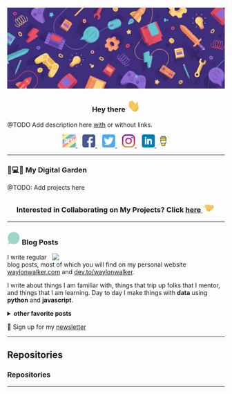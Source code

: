 <!-- [ -->

![Jitendra Header](https://raw.githubusercontent.com/JitendraSachwani/JitendraSachwani/main/assets/readme_header.jpg)

<!-- ](https://some-url.dev/) -->

<h3 align='center'>

Hey there <img src="https://raw.githubusercontent.com/JitendraSachwani/JitendraSachwani/main/assets/gifs/wave.gif" width="30px">

</h3>

@TODO Add description here [with](https://www.google.com) or without links.

<p align='center'>
    <a href="https://dev.to/">
        <img height="30" src="https://raw.githubusercontent.com/JitendraSachwani/JitendraSachwani/main/assets/icons/devTo.png">
    </a><!-- TODO -->
    &nbsp;&nbsp;
    <a href="https://www.facebook.com/jitendra.sachwani">
        <img height="30" src="https://raw.githubusercontent.com/JitendraSachwani/JitendraSachwani/main/assets/icons/facebook.png?raw=true">
    </a>
    &nbsp;&nbsp;
    <a href="https://twitter.com/_Jitendra_S">
        <img height="30" src="https://raw.githubusercontent.com/JitendraSachwani/JitendraSachwani/main/assets/icons/twitter.png?raw=true">
    </a>
    &nbsp;&nbsp;
    <a href="https://instagram.com/jitu_honorificabilitudinitas">
        <img height="30" src="https://raw.githubusercontent.com/JitendraSachwani/JitendraSachwani/main/assets/icons/instagram.png?raw=true">
    </a>
    &nbsp;&nbsp;
    <a href="https://www.linkedin.com/in/jitendra-sachwani/">
        <img height="30" src="https://raw.githubusercontent.com/JitendraSachwani/JitendraSachwani/main/assets/icons/linkedin.png?raw=true">
    </a>
    <a href="https://www.buymeacoffee.com/">
        <img height="30" src="https://raw.githubusercontent.com/JitendraSachwani/JitendraSachwani/main/assets/icons/buy-me-a-coffee.png?raw=true">
    </a><!-- TODO -->
</p>

---

### 🌱💻🌱 My Digital Garden


@TODO: Add projects here


<h3 align="center">

Interested in Collaborating on My Projects? Click <a href="https://github.com/JitendraSachwani/JitendraSachwani/blob/main/PROJECTS.md">here <img src="https://raw.githubusercontent.com/JitendraSachwani/JitendraSachwani/main/assets/gifs/handshake.gif" width="30px"> </a>

</h3>

---

### <img src="https://raw.githubusercontent.com/JitendraSachwani/JitendraSachwani/main/assets/gifs/blog.gif" width="30px"> Blog Posts

<!-- Begin All Posts -->

<!-- Begin Post -->
<!-- <div class="post" style="display:flex;"> -->

<p>
<a href="#">
    <img width="400"  align="right" src="https://waylonwalker.com/latest.png?raw=true" >
</a>
</p>

I write regular blog posts, most of which you will find on my personal website [waylonwalker.com](https://waylonwalker.com) and [dev.to/waylonwalker](https://dev.to/waylonwalker).

I write about things I am familiar with, things that trip up folks that I mentor, and things that I am learning. Day to day I make things with **data** using **python** and **javascript**.


<!-- </div> -->
<!-- !End Post -->


<!-- !End All Posts -->

<details>
 <summary><strong>other favorite posts</strong></summary>
 
 <a href="https://waylonwalker.com/blog/eight-years-cat/"><img width="400" src="https://waylonwalker.com/eight-years-cat.png?raw=true"></a>
 <a href="https://waylonwalker.com/blog/keyboard-driven-vscode/"><img width="400" src="https://waylonwalker.com/alt%20b.png?raw=true"></a>
 <a href="https://waylonwalker.com/blog/what-are-github-actions/"><img width="400" src="https://waylonwalker.com/what-are-github-actions.png?raw=true"></a>
 
</details>

<p>

💌 Sign up for my [newsletter](https://waylonwalker.com/newsletter/)

</p>

---
<h2>Repositories</h2>

### Repositories 
---

<!--
**JitendraSachwani/JitendraSachwani** is a ✨ _special_ ✨ repository because its `README.md` (this file) appears on your GitHub profile.

Here are some ideas to get you started:

- 🔭 I’m currently working on ...
- 🌱 I’m currently learning ...
- 👯 I’m looking to collaborate on ...
- 🤔 I’m looking for help with ...
- 💬 Ask me about ...
- 📫 How to reach me: ...
- 😄 Pronouns: ...
- ⚡ Fun fact: ...
-->
